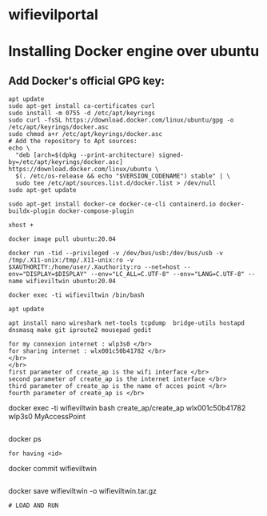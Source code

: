 # wifievilportal
# Installing Docker engine over ubuntu
## Add Docker's official GPG key:
```  
apt update
sudo apt-get install ca-certificates curl
sudo install -m 0755 -d /etc/apt/keyrings
sudo curl -fsSL https://download.docker.com/linux/ubuntu/gpg -o /etc/apt/keyrings/docker.asc
sudo chmod a+r /etc/apt/keyrings/docker.asc
# Add the repository to Apt sources:
echo \
  "deb [arch=$(dpkg --print-architecture) signed-by=/etc/apt/keyrings/docker.asc] https://download.docker.com/linux/ubuntu \
  $(. /etc/os-release && echo "$VERSION_CODENAME") stable" | \
  sudo tee /etc/apt/sources.list.d/docker.list > /dev/null
sudo apt-get update
```  

```  
sudo apt-get install docker-ce docker-ce-cli containerd.io docker-buildx-plugin docker-compose-plugin
```
```  
xhost +
```  
```  
docker image pull ubuntu:20.04
```  
```  
docker run -tid --privileged -v /dev/bus/usb:/dev/bus/usb -v /tmp/.X11-unix:/tmp/.X11-unix:ro -v $XAUTHORITY:/home/user/.Xauthority:ro --net=host --env="DISPLAY=$DISPLAY" --env="LC_ALL=C.UTF-8" --env="LANG=C.UTF-8" --name wifieviltwin ubuntu:20.04
```  
```  
docker exec -ti wifieviltwin /bin/bash
```  
```  
apt update
```  
```  
apt install nano wireshark net-tools tcpdump  bridge-utils hostapd dnsmasq make git iproute2 mousepad gedit
```  
```  
for my connexion internet : wlp3s0 </br>
for sharing internet : wlx001c50b41782 </br>
</br>
</br>
first parameter of create_ap is the wifi interface </br>
second parameter of create_ap is the internet interface </br>
third parameter of create_ap is the name of acces point </br>
fourth parameter of create_ap is </br>
```  
docker exec -ti wifieviltwin bash create_ap/create_ap wlx001c50b41782 wlp3s0 MyAccessPoint
```
```  
docker ps
```  
for having <id>
```  
docker commit <id> wifieviltwin
```  
```  
docker save wifieviltwin -o wifieviltwin.tar.gz
```
# LOAD AND RUN

